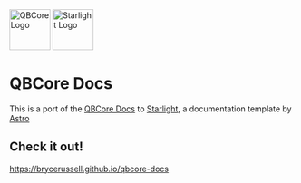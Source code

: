 
<span>
  <img height="72" width="72" src="https://github.com/BryceRussell/qbcore-docs/assets/19967622/afc1b260-ae2b-4f19-bb08-afd140ede9dc" alt="QBCore Logo">
  <img height="72" width="72" src="https://github.com/withastro/starlight/assets/357379/494fcd83-42aa-4891-87e0-87402fa0b6f3" alt="Starlight Logo">
</span>

# QBCore Docs

This is a port of the [QBCore Docs](https://docs.qbcore.org) to [Starlight](https://starlight.astro.build/), a documentation template by [Astro](https://astro.build/)

## Check it out!

https://brycerussell.github.io/qbcore-docs
